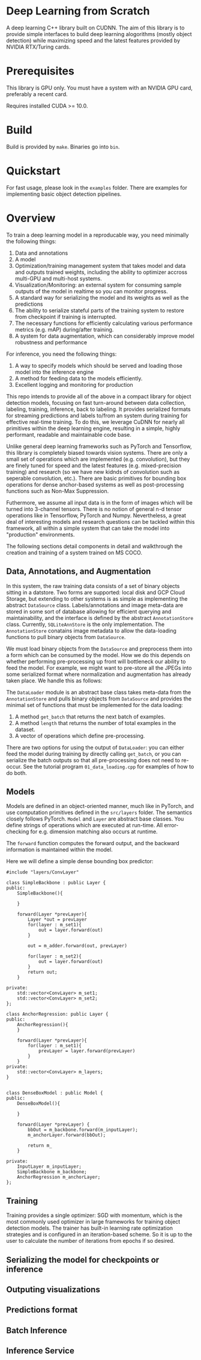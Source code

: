 # Deep Learning from Scratch

A deep learning C++ library built on CUDNN. The aim of this library is to provide simple interfaces to build deep learning 
alogorithms (mostly object detection) while maximizing speed and the latest features provided by NVIDIA RTX/Turing cards.


# Prerequisites

This library is GPU only. You must have a system with an NVIDIA GPU card, preferably a recent card. 

Requires installed CUDA >= 10.0. 

# Build

Build is provided by `make`. Binaries go into `bin`.


# Quickstart 

For fast usage, please look in the `examples` folder. There are examples for implementing basic object detection pipelines.


# Overview 

To train a deep learning model in a reproducable way, you need minimally the following things:

 1. Data and annotations
 2. A model
 3. Optimization/training management system that takes model and data and outputs trained weights, including the ability to optimizer accross multi-GPU and multi-host systems.
 4. Visualization/Monitoring: an external system for consuming sample outputs of the model in realtime so you can 
 monitor progress.
 5. A standard way for serializing the model and its weights as well as the predictions
 6. The ability to serialize stateful parts of the training system to restore from checkpoint if training is interrupted.
 7. The necessary functions for efficiently calculating various performance metrics (e.g. mAP) during/after training.
 8. A system for data augmentation, which can considerably improve model robustness and performance

For inference, you need the following things:

1. A way to specify models which should be served and loading those model into the inference engine
2. A method for feeding data to the models efficiently.
3. Excellent logging and monitoring for production

This repo intends to provide all of the above in a compact library for object detection models, focusing 
on fast turn-around between data collection, labeling, training, inference, back to labeling. It provides serialized formats for streaming predictions and labels to/from an system during training for effective real-time training. To do this, we leverage CuDNN for nearly all primitives within the deep learning engine, resulting in a simple, highly performant, readable and maintainable code base. 

Unlike general deep learning frameworks such as PyTorch and Tensorflow, this library is completely biased towards vision systems. There are only a small set of operations which are implemented (e.g. convolution), but they are finely tuned for speed and the latest features (e.g. mixed-precision training) and research (so we have new kidnds of convolution such as seperable convolution, etc.). There are basic primitives for bounding box operations for dense anchor-based systems as well as post-processing functions such as Non-Max Suppression. 

Futhermore, we assume all input data is in the form of images which will be turned into 3-channel tensors. There is no notion of general n-d tensor operations like in Tensorflow, PyTorch and Numpy. Nevertheless, a great deal of interesting models and research questions can be tackled within this framework, all within a simple system that can take the model into "production" environments.

The following sections detail components in detail and walkthrough the creation and training of a system trained on MS COCO.

## Data, Annotations, and Augmentation

In this system, the raw training data consists of a set of binary objects sitting in a datstore. Two forms are supported: local disk and GCP Cloud Storage, but extending to other systems is as simple as implementing the abstract `DataSource` class. Labels/annotations and image meta-data are stored in some sort of database allowing for efficient querying and maintainability, and the interface is defined by the abstract `AnnotationStore` class. Currently, `SQLiteAnnStore` is the only implementation. The `AnnotationStore` conatains image metadata to allow the data-loading functions to pull binary objects from `DataSource`.

We must load binary objects from the `DataSource` and preprocess them into a form which can be consumed by the model. How we do this depends on whether performing pre-processing up front will bottleneck our ability to feed the model. For example, we might want to pre-store all the JPEGs into some serialized format where normalization and augmentation has already taken place. We handle this as follows:

The `DataLoader` module is an abstract base class takes meta-data from the `AnnotationStore` and pulls binary objects from `DataSource` and provides the minimal set of functions that must be implemented for the data loading:
1. A method `get_batch` that returns the next batch of examples.
2. A method `length` that returns the number of total examples in the dataset.
3. A vector of operations which define pre-processing. 

There are two options for using the output of `DataLoader`: you can either feed the model 
during training by directly calling `get_batch`, or you can serialize the batch outputs so that all pre-processing 
does not need to re-occur. See the tutorial program `01_data_loading.cpp` for examples of how to do both.

## Models

Models are defined in an object-oriented manner, much like in PyTorch, and use computation primitives defined in the `src/layers` folder. The semantics closely follows PyTorch. `Model` and `Layer` are abstract base classes. You define strings of operations which are executed at run-time. All error-checking for e.g. dimension matching also occurs at runtime.

The `forward` function computes the forward output, and the backward information is maintained within the model.


Here we will define a simple dense bounding box predictor:

```
#include "layers/ConvLayer"

class SimpleBackbone : public Layer {
public:
    SimpleBackbone(){

    }

    forward(Layer *prevLayer){        
        Layer *out = prevLayer
        for(layer : m_set1){
            out = layer.forward(out)
        }
        
        out = m_adder.forward(out, prevLayer)

        for(layer : m_set2){
            out = layer.forward(out)
        }
        return out;
    }

private:
    std::vector<ConvLayer> m_set1;
    std::vector<ConvLayer> m_set2;
};

class AnchorRegression: public Layer {
public:
    AnchorRegression(){        
    }

    forward(Layer *prevLayer){
        for(layer : m_set1){
            prevLayer = layer.forward(prevLayer)
        }
    }
private:
    std::vector<ConvLayer> m_layers;
}


class DenseBoxModel : public Model {
public:
    DenseBoxModel(){

    }

    forward(Layer *prevLayer) {
        bbOut = m_backbone.forward(m_inputLayer);
        m_anchorLayer.forward(bbOut);

        return m_
    }

private:
    InputLayer m_inputLayer;
    SimpleBackbone m_backbone;
    AnchorRegression m_anchorLayer;
};

```


## Training

Training provides a single optimizer: SGD with momentum, which is the most commonly used optimizer in large frameworks for training object detection models. The trainer has built-in learning rate optimization strategies and is configured in an iteration-based scheme. So it is up to the user to calculate the number of iterations from epochs if so desired.

## Serializing the model for checkpoints or inference


## Outputing visualizations


## Predictions format


## Batch Inference


## Inference Service

## 